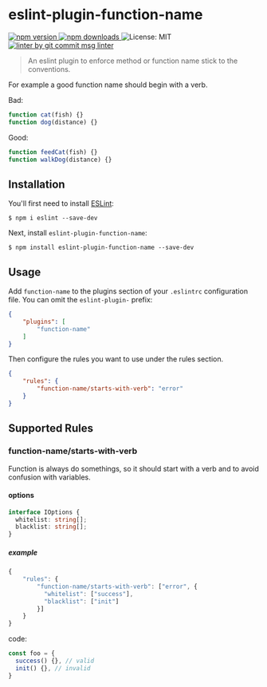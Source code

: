 # eslint-plugin-function-name

<p>
  <a href="https://www.npmjs.com/package/eslint-plugin-function-name" target="_blank">
    <img src="https://img.shields.io/npm/v/eslint-plugin-function-name.svg" alt="npm version" />
  </a>

  <a href="https://www.npmjs.com/package/eslint-plugin-function-name">
    <img src="https://img.shields.io/npm/dm/eslint-plugin-function-name.svg" alt="npm downloads" />
  </a>

  <img alt="License: MIT" src="https://img.shields.io/badge/License-MIT-yellow.svg" />

  <a href="https://www.npmjs.com/package/git-commit-msg-linter" target="_blank">
    <img alt="linter by git commit msg linter" src="https://img.shields.io/badge/git-commit%20msg%20linter-blue" />
  </a>
</p>

> An eslint plugin to enforce method or function name stick to the conventions.

For example a good function name should begin with a verb.

Bad:

```js
function cat(fish) {}
function dog(distance) {}
```

Good:

```js
function feedCat(fish) {}
function walkDog(distance) {}
```

## Installation

You'll first need to install [ESLint](http://eslint.org):

```
$ npm i eslint --save-dev
```

Next, install `eslint-plugin-function-name`:

```
$ npm install eslint-plugin-function-name --save-dev
```


## Usage

Add `function-name` to the plugins section of your `.eslintrc` configuration file. You can omit the `eslint-plugin-` prefix:

```json
{
    "plugins": [
        "function-name"
    ]
}
```


Then configure the rules you want to use under the rules section.

```json
{
    "rules": {
        "function-name/starts-with-verb": "error"
    }
}
```

## Supported Rules

### function-name/starts-with-verb

Function is always do somethings, so it should start with a verb and to avoid confusion with variables.

#### options

```typescript
interface IOptions {
  whitelist: string[];
  blacklist: string[];
}
```

##### example

```javascript
{
    "rules": {
        "function-name/starts-with-verb": ["error", {
          "whitelist": ["success"],
          "blacklist": ["init"]
        }]
    }
}
```

code:

```js
const foo = {
  success() {}, // valid
  init() {}, // invalid
}
```

